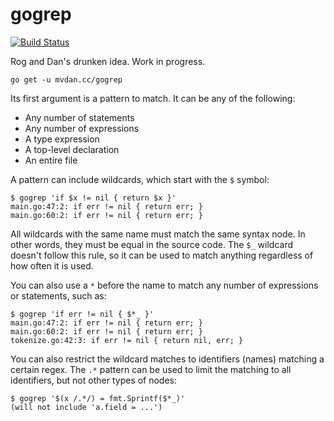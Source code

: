 # gogrep

[![Build Status](https://travis-ci.org/mvdan/gogrep.svg?branch=master)](https://travis-ci.org/mvdan/gogrep)

Rog and Dan's drunken idea. Work in progress.

	go get -u mvdan.cc/gogrep

Its first argument is a pattern to match. It can be any of the
following:

 * Any number of statements
 * Any number of expressions
 * A type expression
 * A top-level declaration
 * An entire file

A pattern can include wildcards, which start with the `$` symbol:

	$ gogrep 'if $x != nil { return $x }'
	main.go:47:2: if err != nil { return err; }
	main.go:60:2: if err != nil { return err; }

All wildcards with the same name must match the same syntax node. In
other words, they must be equal in the source code. The `$_` wildcard
doesn't follow this rule, so it can be used to match anything regardless
of how often it is used.

You can also use a `*` before the name to match any number of
expressions or statements, such as:

	$ gogrep 'if err != nil { $*_ }'
	main.go:47:2: if err != nil { return err; }
	main.go:60:2: if err != nil { return err; }
	tokenize.go:42:3: if err != nil { return nil, err; }

You can also restrict the wildcard matches to identifiers (names)
matching a certain regex. The `.*` pattern can be used to limit the
matching to all identifiers, but not other types of nodes:

	$ gogrep '$(x /.*/) = fmt.Sprintf($*_)'
	(will not include 'a.field = ...')

